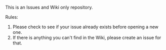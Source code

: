 This is an Issues and Wiki only repository.

Rules:
1) Please check to see if your issue already exists before opening a new one.
2) If there is anything you can't find in the Wiki, please create an issue for that.
